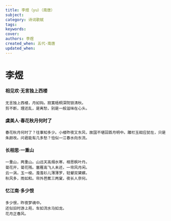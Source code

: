 ```yaml
---
title: 李煜（yu）（南唐）
subject: 
category: 诗词歌赋
tags: 
keywords: 
cover: 
authors: 李煜
created_when: 五代·南唐
updated_when: 
---
```


# 李煜

#### 相见欢·无言独上西楼

```
无言独上西楼，月如钩。寂寞梧桐深院锁清秋。
剪不断，理还乱，是离愁，别是一般滋味在心头。
```

#### 虞美人·春花秋月何时了

```
春花秋月何时了？往事知多少。小楼昨夜又东风，故国不堪回首月明中。雕栏玉砌应犹在，只是朱颜改。问君能有几多愁？恰似一江春水向东流。
```

#### 长相思·一重山

```
一重山，两重山。山远天高烟水寒，相思枫叶丹。
菊花开，菊花残。塞雁高飞人未还，一帘风月闲。
云一涡，玉一梭。澹澹衫儿薄薄罗，轻颦双黛螺。
秋风多，雨如和。帘外芭蕉三两窠，夜长人奈何。
```

#### 忆江南·多少恨

```
多少恨，昨夜梦魂中。
还似旧时游上苑，车如流水马如龙。
花月正春风。
```
